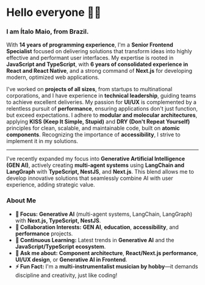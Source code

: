 # Hello everyone ✋🏽

### I am Ítalo Maio, from Brazil.

With **14 years of programming experience**, I'm a **Senior Frontend Specialist** focused on delivering solutions that transform ideas into highly effective and performant user interfaces. My expertise is rooted in **JavaScript and TypeScript**, with **6 years of consolidated experience in React and React Native**, and a strong command of **Next.js** for developing modern, optimized web applications.

I've worked on **projects of all sizes**, from startups to multinational corporations, and I have experience in **technical leadership**, guiding teams to achieve excellent deliveries. My passion for **UI/UX** is complemented by a relentless pursuit of **performance**, ensuring applications don't just function, but exceed expectations. I adhere to **modular and molecular architectures**, applying **KISS (Keep It Simple, Stupid)** and **DRY (Don't Repeat Yourself)** principles for clean, scalable, and maintainable code, built on **atomic components**. Recognizing the importance of **accessibility**, I strive to implement it in my solutions.

---

I've recently expanded my focus into **Generative Artificial Intelligence (GEN AI)**, actively creating **multi-agent systems** using **LangChain and LangGraph** with **TypeScript, NestJS**, and **Next.js**. This blend allows me to develop innovative solutions that seamlessly combine AI with user experience, adding strategic value.

### **About Me**

- **🔭 Focus:** **Generative AI** (multi-agent systems, LangChain, LangGraph) with **Next.js, TypeScript, NestJS**.
- **👯 Collaboration Interests:** **GEN AI**, **education**, **accessibility**, and **performance** projects.
- **🌱 Continuous Learning:** Latest trends in **Generative AI** and the **JavaScript/TypeScript ecosystem**.
- **💬 Ask me about:** **Component architecture**, **React/Next.js performance**, **UI/UX design**, or **Generative AI in Frontend**.
- **⚡ Fun Fact:** I'm a **multi-instrumentalist musician by hobby**—it demands discipline and creativity, just like coding!
